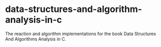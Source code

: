 # data-structures-and-algorithm-analysis-in-c
The reaction and algorithm implementations for the book Data Structures And Algorithms Analysis in C.

